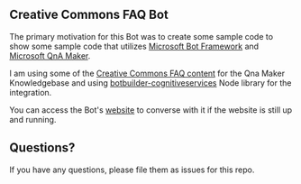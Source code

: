 ## Creative Commons FAQ Bot

The primary motivation for this Bot was to create some sample code to show some sample code that utilizes [Microsoft Bot Framework](https://dev.botframework.com) and  [Microsoft QnA Maker](https://qnamaker.ai).

I am using some of the [Creative Commons FAQ content](https://creativecommons.org/faq/) for the Qna Maker Knowledgebase and using [botbuilder-cognitiveservices](https://github.com/Microsoft/BotBuilder-CognitiveServices) Node library for the integration.

You can access the Bot's [website](https://creativecommonsfaqbot8d8.blob.core.windows.net/www/index.html) to converse with it if the website is still up and running.

## Questions?

If you have any questions, please file them as issues for this repo.
